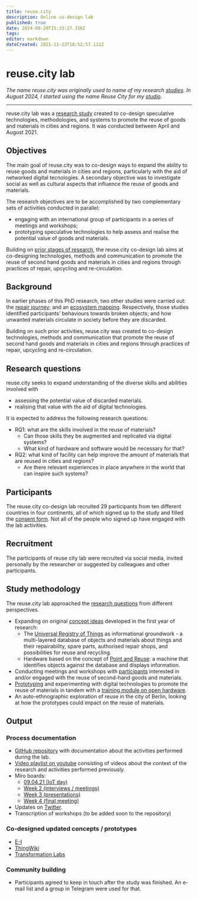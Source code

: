 ```yaml
---
title: reuse.city
description: Online co-design lab
published: true
date: 2024-08-20T15:33:27.156Z
tags: 
editor: markdown
dateCreated: 2021-11-23T18:52:57.112Z
---
```


# reuse.city lab

*The name reuse.city was originally used to name of my research [studies](/opendott/studies). In August 2024, I started using the name Reuse City for my [studio](https://reuse.city).*

---

reuse.city lab was a [research study](../studies) created to co-design speculative technologies, methodologies, and systems to promote the reuse of goods and materials in cities and regions. It was conducted between April and August 2021.

## Objectives

The main goal of reuse.city was to co-design ways to expand the ability to reuse goods and materials in cities and regions, particularly with the aid of networked digital tecnologies. A secondary objective was to investigate social as well as cultural aspects that influence the reuse of goods and materials.

The research objectives are to be accomplished by two complementary sets of activities conducted in parallel:

 - engaging with an international group of participants in a series of meetings and workshops;
 - prototyping speculative technologies to help assess and realise the potential value of goods and materials.

Building on [prior stages of research](#background), the reuse.city co-design lab aims at co-designing technologies, methods and communication to promote the reuse of second hand goods and materials in cities and regions through practices of repair, upcycling and re-circulation.

## Background

In earlier phases of this PhD research, two other studies were carried out: the [repair journey](/opendott/studies/repair-journey); and an [ecosystem mapping](/opendott/studies/ecosystem-mapping). Respectively, those studies identified participants’ behaviours towards broken objects; and how unwanted materials circulate in society before they are discarded.

Building on such prior activities, reuse.city was created to co-design technologies, methods and communication that promote the reuse of second hand goods and materials in cities and regions through practices of repair, upcycling and re-circulation.

## Research questions

reuse.city seeks to expand understanding of the diverse skills and abilities involved with
 - assessing the potential value of discarded materials.
 - realising that value with the aid of digital technologies.

It is expected to address the following research questions:

- RQ1: what are the skills involved in the reuse of materials?
  - Can those skills they be augmented and replicated via digital systems?
  - What kind of hardware and software would be necessary for that?
- RQ2: what kind of facility can help improve the amount of materials that are reused in cities and regions?
  - Are there relevant experiences in place anywhere in the world that can inspire such systems?

## Participants

The reuse.city co-design lab recruited 29 participants from ten different countries in four continents, all of which signed up to the study and filled the [consent form](/opendott/studies/reuse-city/ethics). Not all of the people who signed up have engaged with the lab activities.

## Recruitment

The participants of reuse city lab were recruited via social media, invited personally by the researcher or suggested by colleagues and other participants.

## Study methodology

The reuse.city lab approached the [research questions](#research-questions) from different perspectives.

 - Expanding on original [concept ideas](/opendott/concept-ideas) developed in the first year of research:
   - The [Universal Registry of Things](/opendott/concept-ideas/universal-registry) as informational groundwork - a multi-layered database of objects and materials about things and their repairability, spare parts, authorised repair shops, and possibilities for reuse and recycling.
   - Hardware based on the concept of [Point and Reuse](/opendott/concept-ideas/point-reuse): a machine that identifies objects against the database and displays information.
 - Conducting meetings and workshops with [participants](#participants) interested in and/or engaged with the reuse of second-hand goods and materials.
 - [Prototyping](/opendott/prototypes) and experimenting with digital technologies to promote the reuse of materials in tandem with a [training module on open hardware](/opendott/training/open-hardware).
 - An auto-ethnographic exploration of reuse in the city of Berlin, looking at how the prototypes could impact on the reuse of materials.


## Output

<!--

### Report

See [lab](/opendott/studies/reuse-city/lab) for a summarised report.

-->

### Process documentation

  - [GitHub repository](https://github.com/reuse-city/lab/) with documentation about the activities performed during the lab.
  - [Video playlist on youtube](https://www.youtube.com/watch?v=v2pt18kbZis&list=PLSHdLCc8rAqvn9bf4-96V3M8k3jdctzz9) consisting of videos about the context of the research and activities performed previously.
 - Miro boards:
   - [09.04.21 (IoT day)](https://miro.com/app/board/o9J_lKnMSCk=/)
   - [Week 2 (interviews / meetings)](https://miro.com/app/board/o9J_lKTIy3I=/)
   - [Week 3 (presentations)](https://miro.com/app/board/o9J_lI_HCnE=/)
   - [Week 4 (final meeting)](https://miro.com/app/board/o9J_lHGsJyQ=/)
 - Updates on [Twitter](https://twitter.com/reuse_city).
 - Transcription of workshops (to be added soon to the repository)

### Co-designed updated concepts / prototypes

- [E-I](/opendott/prototypes/e-i)
- [ThingWiki](/opendott/prototypes/thingwiki)
- [Transformation Labs](/opendott/prototypes/transformation-labs)

### Community building

- Participants agreed to keep in touch after the study was finished. An e-mail list and a group in Telegram were used for that.


<!--add video fragments>